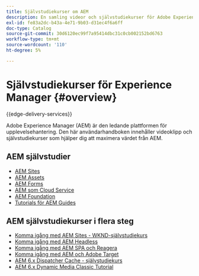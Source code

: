 ```yaml
---
title: Självstudiekurser om AEM
description: En samling videor och självstudiekurser för Adobe Experience Manager.
exl-id: fe83a2dc-b43a-4e71-9b03-d31ec4f6a6ff
doc-type: Catalog
source-git-commit: 30d6120ec99f7a95414dbc31c0cb002152bd6763
workflow-type: tm+mt
source-wordcount: '110'
ht-degree: 5%

---
```


# Självstudiekurser för Experience Manager {#overview}

{{edge-delivery-services}}

Adobe Experience Manager (AEM) är den ledande plattformen för upplevelsehantering. Den här användarhandboken innehåller videoklipp och självstudiekurser som hjälper dig att maximera värdet från AEM.

## AEM självstudier

+ [AEM Sites](https://experienceleague.adobe.com/docs/experience-manager-learn/sites/overview.html)
+ [AEM Assets](https://experienceleague.adobe.com/docs/experience-manager-learn/assets/overview.html)
+ [AEM Forms](https://experienceleague.adobe.com/docs/experience-manager-learn/forms/overview.html)
+ [AEM som Cloud Service](https://experienceleague.adobe.com/docs/experience-manager-learn/cloud-service/overview.html)
+ [AEM Foundation](https://experienceleague.adobe.com/docs/experience-manager-learn/foundation/overview.html)
+ [Tutorials för AEM Guides](https://experienceleague.adobe.com/docs/experience-manager-guides-learn/tutorials/overview.html)

## AEM självstudiekurser i flera steg

+ [Komma igång med AEM Sites - WKND-självstudiekurs](https://experienceleague.adobe.com/docs/experience-manager-learn/getting-started-wknd-tutorial-develop/overview.html)
+ [Komma igång med AEM Headless](https://experienceleague.adobe.com/docs/experience-manager-learn/getting-started-with-aem-headless/overview.html)
+ [Komma igång med AEM SPA och Reagera](https://experienceleague.adobe.com/docs/experience-manager-learn/spa-react-tutorial/overview.html)
+ [Komma igång med AEM och Adobe Target](https://experienceleague.adobe.com/docs/experience-manager-learn/aem-target-tutorial/overview.html)
+ [AEM 6.x Dispatcher Cache - självstudiekurs](https://experienceleague.adobe.com/docs/experience-manager-learn/dispatcher-tutorial/overview.html)
+ [AEM 6.x Dynamic Media Classic Tutorial](https://experienceleague.adobe.com/docs/experience-manager-learn/dynamic-media-classic-tutorial/overview.html)
